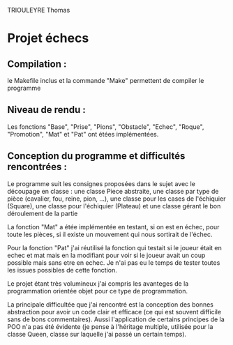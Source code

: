 TRIOULEYRE Thomas

# Projet échecs

## Compilation :

le Makefile inclus et la commande "Make" permettent de compiler le programme


## Niveau de rendu :

Les fonctions "Base", "Prise", "Pions", "Obstacle", "Echec", "Roque", "Promotion", "Mat" et "Pat" ont étées implémentées.


## Conception du programme et difficultés rencontrées :

Le programme suit les consignes proposées dans le sujet avec le découpage en classe : une classe Piece abstraite, une classe par type de pièce (cavalier, fou, reine, pion, ...), une classe pour les cases de l'échiquier (Square), une classe pour l'échiquier (Plateau) et une classe gérant le bon déroulement de la partie

La fonction "Mat" a étée implémentée en testant, si on est en échec, pour toute les pièces, si il existe un mouvement qui nous sortirait de l'échec.

Pour la fonction "Pat" j'ai réutilisé la fonction qui testait si le joueur était en echec et mat mais en la modifiant pour voir si le joueur avait un coup possible mais sans etre en echec. Je n'ai pas eu le temps de tester toutes les issues possibles de cette fonction. 

Le projet étant très volumineux j'ai compris les avanteges de la programmation orientée objet pour ce type de programmation.

La principale difficultée que j'ai rencontré est la conception des bonnes abstraction pour avoir un code clair et efficace (ce qui est souvent difficile sans de bons commentaires). Aussi  l'application de certains principes de la POO n'a pas été évidente (je pense à l'héritage multiple, utilisée pour la classe Queen, classe sur laquelle j'ai passé un certain temps).
